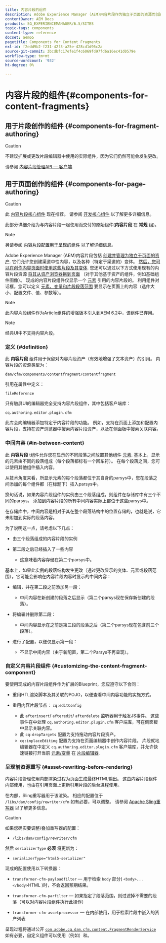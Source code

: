 ```yaml
---
title: 内容片段的组件
description: Adobe Experience Manager (AEM)内容片段作为独立于页面的资源而创建和管理
contentOwner: AEM Docs
products: SG_EXPERIENCEMANAGER/6.5/SITES
topic-tags: components
content-type: reference
docset: aem65
pagetitle: Components for Content Fragments
exl-id: f2edd9b2-f231-42f3-a25e-428cd1d96c2a
source-git-commit: 3bcdbfc17efe1f4c6069fd97fd6a16ec41d0579e
workflow-type: tm+mt
source-wordcount: '932'
ht-degree: 0%

---
```


# 内容片段的组件{#components-for-content-fragments}

## 用于片段创作的组件 {#components-for-fragment-authoring}

>[!CAUTION]
>
>不建议扩展或更改片段编辑器中使用的实际组件，因为它们仍然可能会发生更改。

请参阅 [内容片段管理API — 客户端](/help/sites-developing/customizing-content-fragments.md#the-content-fragment-management-api-client-side).

## 用于页面创作的组件 {#components-for-page-authoring}

>[!CAUTION]
>
>此 [内容片段核心组件](https://experienceleague.adobe.com/docs/experience-manager-core-components/using/wcm-components/content-fragment-component.html) 现在推荐。 请参阅 [开发核心组件](https://experienceleague.adobe.com/docs/experience-manager-core-components/using/developing/overview.html) 以了解更多详细信息。
>
>此部分详细介绍为与内容片段一起使用而交付的原始组件(**内容片段** 在 **常规** 组)。

>[!NOTE]
>
>另请参阅 [内容片段配置用于呈现的组件](/help/sites-developing/content-fragments-config-components-rendering.md) 以了解详细信息。

Adobe Experience Manager (AEM)内容片段包括 [创建并管理为独立于页面的资产](/help/assets/content-fragments/content-fragments.md). 它们允许您创建渠道中性内容，以及各种（特定于渠道的）变体。 [然后，您可以在创作内容页面时使用这些片段及其变体](/help/sites-authoring/content-fragments.md). 您还可以通过以下方式使用现有的内容片段资源 [将其从资产浏览器拖到页面](/help/sites-authoring/content-fragments.md#adding-a-content-fragment-to-your-page) （对于其他基于资产的组件，例如基础组件图像）。 现成的内容片段组件仅显示一个 [元素](/help/assets/content-fragments/content-fragments.md#constituent-parts-of-a-content-fragment) 引用的内容片段的。 利用组件对话框，您可以定义 [元素、变量和片段段落范围](/help/assets/content-fragments/content-fragments.md#constituent-parts-of-a-content-fragment) 要显示在页面上的内容（选件大小、配置文件、值、参数等）。

>[!NOTE]
>
>此内容片段组件作为Article组件的增强版本引入到AEM 6.2中，该组件已弃用。

>[!NOTE]
>
>经典UI中不支持内容片段。

### 定义 {#definition}

此 **内容片段** 组件用于保留对内容片段资产（有效地增强了文本资产）的引用。 内容片段的资源类型为：

`dam/cfm/components/contentfragment/contentfragment`

引用在属性中定义：

`fileReference`

只有触屏UI的编辑器完全支持内容片段组件，其中包括客户端库：

`cq.authoring.editor.plugin.cfm`

此库会向编辑器添加特定于内容片段的功能。 例如，支持在页面上添加和配置内容片段，支持在资产浏览器中搜索内容片段资产，以及在侧面板中搜索关联内容。

### 中间内容 {#in-between-content}

此 **内容片段** t组件允许您在显示的不同段落之间放置其他组件 [元素](/help/assets/content-fragments/content-fragments.md#constituent-parts-of-a-content-fragment). 基本上，显示的元素由不同的段落组成（每个段落都标有一个回车符）。 在每个段落之间，您可以使用其他组件插入内容。

从技术角度来看，所显示元素的每个段落都位于其自身的parsys中，您在段落之间添加的每个组件都（在标题下）插入parsys中。

换句话说，如果内容片段组件的实例由三个段落组成，则组件在存储库中有三个不同的parsys。 添加到内容片段的所有中间内容实际上都位于这些parsys中。

在存储库中，中间内容是相对于其在整个段落结构中的位置存储的，也就是说，它未附加到实际的段落内容。

为了说明这一点，请考虑以下几点：

* 由三个段落组成的内容片段的实例
* 第二段之后已经插入了一些内容

   * 这意味着内容存储在第二个parsys中。

基本上，如果此实例的段落结构发生更改（通过更改显示的变体、元素或段落范围），它可能会影响在内容片段内容时显示的中间内容：

* 编辑，并在第二段之前添加另一段：

   * 中间内容在新创建的段落之后显示（第二个parsys现在保存新创建的段落）。

* 将编辑并删除第二段：

   * 中间内容显示在之前是第三段的段落之后（第二个parsys现在包含前三个段落）。

* 进行了配置，以便仅显示第一段：

   * 不显示中间内容（由于新配置，第二个Parsys不再呈现）。

### 自定义内容片段组件 {#customizing-the-content-fragment-component}

要使用现成的内容片段组件作为扩展的Blueprint，您应遵守以下合同：

* 重用HTL渲染脚本及其关联的POJO，以便查看中间内容功能的实施方式。
* 重用内容片段节点： `cq:editConfig`

   * 此 `afterinsert`/ `afteredit`/ `afterdelete` 监听器用于触发JS事件。 这些事件在中处理 `cq.authoring.editor.plugin.cfm` 客户端库，可在侧面板中显示关联内容。
   * 此 `cq:dropTargets` 配置为支持拖动内容片段资产。
   * `cq:inplaceEditing` 配置为支持在页面编辑器中创作内容片段。 片段就地编辑器在中定义 `cq.authoring.editor.plugin.cfm` 客户端库，并允许快速链接打开当前 [元素/变量](/help/assets/content-fragments/content-fragments.md#constituent-parts-of-a-content-fragment) 在 [片段编辑器](/help/assets/content-fragments/content-fragments-variations.md).

### 呈现前资源重写 {#asset-rewriting-before-rendering}

内容片段管理使用内部渲染过程为页面生成最终HTML输出。 这由内容片段组件内部使用，也由在引用页面上更新引用片段的后台进程使用。

在内部，Sling重写器用于该渲染。 相应的配置位于 `/libs/dam/config/rewriter/cfm` 如有必要，可以调整。 请参阅 [Apache Sling重写器](https://sling.apache.org/documentation/bundles/output-rewriting-pipelines-org-apache-sling-rewriter.html) 以了解更多信息。

>[!CAUTION]
>
>如果您确实要调整/叠加重写器的配置：
>
>* `/libs/dam/config/rewriter/cfm`
>
>然后 `serializerType` **必须** 将更新为：
>
>* `serializerType="html5-serializer"`

现成的配置使用以下转换器：

* `transformer-cfm-payloadfilter`  — 用于检索 `body` 部分( `<body>...</body>`HTML )时，不会返回预期结果。

* `transformer-cfm-parfilter`  — 如果指定了段落范围，则过滤掉不需要的段落（可以对内容片段组件执行此操作）
* `transformer-cfm-assetprocessor`  — 在内部使用，用于检索片段中嵌入的资产列表

呈现过程将通过公开 [`com.adobe.cq.dam.cfm.content.FragmentRenderService`](https://developer.adobe.com/experience-manager/reference-materials/6-5/javadoc/com/adobe/cq/dam/cfm/ContentFragment.html) 如有必要，自定义组件可以使用（例如）和。
